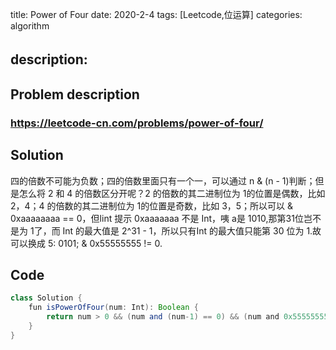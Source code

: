 title:   Power of Four
date: 2020-2-4
tags: [Leetcode,位运算]
categories: algorithm

description: 　
---

## Problem description

  ### https://leetcode-cn.com/problems/power-of-four/


## Solution

四的倍数不可能为负数；四的倍数里面只有一个一，可以通过 n & (n - 1)判断；但是怎么将 2 和 4 的倍数区分开呢？2 的倍数的其二进制位为 1的位置是偶数，比如 2，4；4 的倍数的其二进制位为 1的位置是奇数，比如 3，5；所以可以 & 0xaaaaaaaa == 0，但lint 提示 0xaaaaaaa 不是 Int，咦 a是 1010,那第31位岂不是为 1了，而 Int 的最大值是 2^31 - 1，所以只有Int 的最大值只能第 30 位为 1.故可以换成 5: 0101; & 0x55555555 != 0.

## Code

```java
class Solution {
    fun isPowerOfFour(num: Int): Boolean {
        return num > 0 && (num and (num-1) == 0) && (num and 0x55555555) != 0
    }
}
```